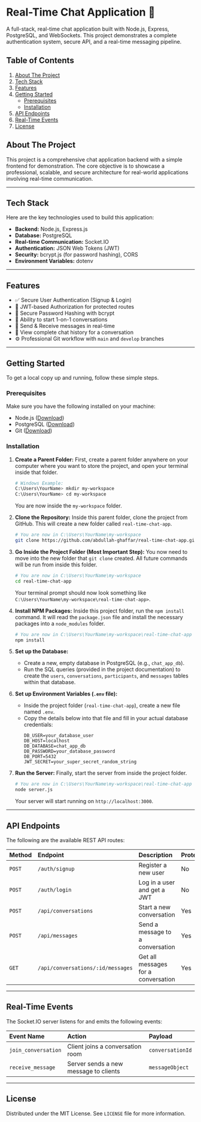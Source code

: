 # Real-Time Chat Application 🚀

A full-stack, real-time chat application built with Node.js, Express, PostgreSQL, and WebSockets. This project demonstrates a complete authentication system, secure API, and a real-time messaging pipeline.



## Table of Contents
1.  [About The Project](#about-the-project)
2.  [Tech Stack](#tech-stack)
3.  [Features](#features)
4.  [Getting Started](#getting-started)
    * [Prerequisites](#prerequisites)
    * [Installation](#installation)
5.  [API Endpoints](#api-endpoints)
6.  [Real-Time Events](#real-time-events)
7.  [License](#license)

## About The Project

This project is a comprehensive chat application backend with a simple frontend for demonstration. The core objective is to showcase a professional, scalable, and secure architecture for real-world applications involving real-time communication.

---

## Tech Stack

Here are the key technologies used to build this application:

* **Backend:** Node.js, Express.js
* **Database:** PostgreSQL
* **Real-time Communication:** Socket.IO
* **Authentication:** JSON Web Tokens (JWT)
* **Security:** bcrypt.js (for password hashing), CORS
* **Environment Variables:** dotenv

---

## Features

* ✅ Secure User Authentication (Signup & Login)
* 🔐 JWT-based Authorization for protected routes
* 🔑 Secure Password Hashing with bcrypt
* 💬 Ability to start 1-on-1 conversations
* 📨 Send & Receive messages in real-time
* 📜 View complete chat history for a conversation
* ⚙️ Professional Git workflow with `main` and `develop` branches

---

## Getting Started

To get a local copy up and running, follow these simple steps.

### Prerequisites

Make sure you have the following installed on your machine:
* Node.js ([Download](https://nodejs.org/))
* PostgreSQL ([Download](https://www.postgresql.org/download/))
* Git ([Download](https://git-scm.com/downloads))

### Installation

1.  **Create a Parent Folder:**
    First, create a parent folder anywhere on your computer where you want to store the project, and open your terminal inside that folder.
    ```sh
    # Windows Example:
    C:\Users\YourName> mkdir my-workspace
    C:\Users\YourName> cd my-workspace
    ```
    You are now inside the `my-workspace` folder.

2.  **Clone the Repository:**
    Inside this parent folder, clone the project from GitHub. This will create a new folder called `real-time-chat-app`.
    ```sh
    # You are now in C:\Users\YourName\my-workspace
    git clone https://github.com/abdullah-ghaffar/real-time-chat-app.git
    ```

3.  **Go Inside the Project Folder (Most Important Step):**
    You now need to move into the new folder that `git clone` created. All future commands will be run from inside this folder.
    ```sh
    # You are now in C:\Users\YourName\my-workspace
    cd real-time-chat-app
    ```
    Your terminal prompt should now look something like `C:\Users\YourName\my-workspace\real-time-chat-app>`.

4.  **Install NPM Packages:**
    Inside this project folder, run the `npm install` command. It will read the `package.json` file and install the necessary packages into a `node_modules` folder.
    ```sh
    # You are now in C:\Users\YourName\my-workspace\real-time-chat-app
    npm install
    ```

5.  **Set up the Database:**
    * Create a new, empty database in PostgreSQL (e.g., `chat_app_db`).
    * Run the SQL queries (provided in the project documentation) to create the `users`, `conversations`, `participants`, and `messages` tables within that database.

6.  **Set up Environment Variables (`.env` file):**
    * Inside the project folder (`real-time-chat-app`), create a new file named `.env`.
    * Copy the details below into that file and fill in your actual database credentials:
        ```env
        DB_USER=your_database_user
        DB_HOST=localhost
        DB_DATABASE=chat_app_db
        DB_PASSWORD=your_database_password
        DB_PORT=5432
        JWT_SECRET=your_super_secret_random_string
        ```

7.  **Run the Server:**
    Finally, start the server from inside the project folder.
    ```sh
    # You are now in C:\Users\YourName\my-workspace\real-time-chat-app
    node server.js
    ```
    Your server will start running on `http://localhost:3000`.

---

## API Endpoints

The following are the available REST API routes:

| Method | Endpoint                             | Description                       | Protected |
| :----- | :----------------------------------- | :-------------------------------- | :-------- |
| `POST` | `/auth/signup`                       | Register a new user               | No        |
| `POST` | `/auth/login`                        | Log in a user and get a JWT       | No        |
| `POST` | `/api/conversations`                 | Start a new conversation          | Yes       |
| `POST` | `/api/messages`                      | Send a message to a conversation  | Yes       |
| `GET`  | `/api/conversations/:id/messages`    | Get all messages for a conversation | Yes       |

---

## Real-Time Events

The Socket.IO server listens for and emits the following events:

| Event Name          | Action                          | Payload         |
| :------------------ | :------------------------------ | :-------------- |
| `join_conversation` | Client joins a conversation room | `conversationId`|
| `receive_message`   | Server sends a new message to clients | `messageObject` |

---

## License

Distributed under the MIT License. See `LICENSE` file for more information.
